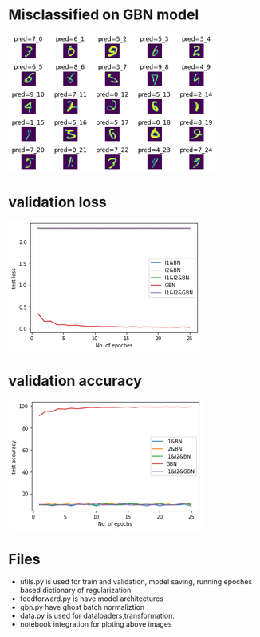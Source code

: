 
# Misclassified on GBN model
![alt text](./misclassified.png)

# validation loss
![alt text](./loss.png)

# validation accuracy
![alt text](./accuracy.png)


# Files

* utils.py is used for train and validation, model saving, running epoches based dictionary of regularization
* feedforward.py is have model architectures
* gbn.py have ghost batch normaliztion
* data.py is used for dataloaders,transformation.
* notebook integration for ploting above images


